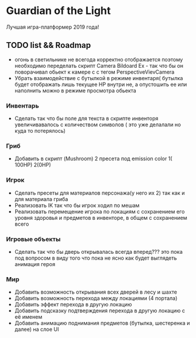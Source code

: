  # Guardian of the Light
Лучшая игра-платформер 2019 года!

## TODO list && Roadmap
- огонь в светильнике не всегода корректно отображается поэтому необходимо переделать скрипт  Camera Bildoard Ex - так что бы он поворачивал обьект к  камере c с тегом PerspectiveVievCamera
- Убрать взаимодействие с бутылкой в режиме инвентаря( бутылка будет отображать лишь текущее HP внутри не, а опустошить ее или наполнить  можно в режиме просмотра обьекта

### Инвентарь

- Сделать так что бы поле для текста в скрипте инвенторя увеличивавалось с количеством символов ( это уже делалали но куда то потерялось)

### Гриб

* Добавить в скрипт (Mushroom) 2 пресета под emission color 1( 100HP) 2(0HP)

### Игрок

- Сделать пресеты для материалов  персонажа(у него их 2)  так как  и для материала гриба
- Реализовать IK так что бы игрок ходил по мешам
- Реализовать перемещение игрока по локациям с сохранением его уровня здоровья и предметов в инвенторе, в общем с сохранением всего

### Игровые объекты
- Сделать так что бы дверь открывалась всегда вперед??? это пока под вопросом в виду того что пока не ясно как будет выглядеть анимация героя

### Мир

* Добавить возможность открывания всех дверей в лесу и шахте
* Добавить возможность перехода между локациями (4 портала) 
* Добавить эффект перехода в другую локацию
* Добавить подсказку подтверждения перехода в другую локацию с её именем
* Добавить анимацию поднимания предметов (бутылка, шестеренка и далее) на слое UI

